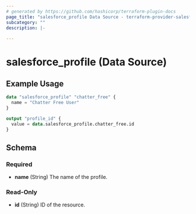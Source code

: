```yaml
---
# generated by https://github.com/hashicorp/terraform-plugin-docs
page_title: "salesforce_profile Data Source - terraform-provider-salesforce"
subcategory: ""
description: |-
  
---
```


# salesforce_profile (Data Source)



## Example Usage

```terraform
data "salesforce_profile" "chatter_free" {
  name = "Chatter Free User"
}

output "profile_id" {
  value = data.salesforce_profile.chatter_free.id
}
```

<!-- schema generated by tfplugindocs -->
## Schema

### Required

- **name** (String) The name of the profile.

### Read-Only

- **id** (String) ID of the resource.


